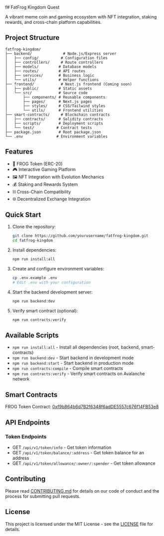 f# FatFrog Kingdom Quest

A vibrant meme coin and gaming ecosystem with NFT integration, staking rewards, and cross-chain platform capabilities.

## Project Structure

```
fatfrog-kingdom/
├── backend/              # Node.js/Express server
│   ├── config/          # Configuration files
│   ├── controllers/     # Route controllers
│   ├── models/         # Database models
│   ├── routes/         # API routes
│   ├── services/       # Business logic
│   └── utils/          # Helper functions
├── frontend/            # Next.js frontend (Coming soon)
│   ├── public/         # Static assets
│   └── src/            # Source code
│       ├── components/ # Reusable components
│       ├── pages/      # Next.js pages
│       ├── styles/     # CSS/Tailwind styles
│       └── utils/      # Frontend utilities
├── smart-contracts/     # Blockchain contracts
│   ├── contracts/      # Solidity contracts
│   ├── scripts/        # Deployment scripts
│   └── test/          # Contract tests
├── package.json        # Root package.json
└── .env               # Environment variables
```

## Features

- 🐸 FROG Token (ERC-20)
- 🎮 Interactive Gaming Platform
- 🖼️ NFT Integration with Evolution Mechanics
- 💰 Staking and Rewards System
- ⛓️ Cross-Chain Compatibility
- 🌐 Decentralized Exchange Integration

## Quick Start

1. Clone the repository:
   ```bash
   git clone https://github.com/yourusername/fatfrog-kingdom.git
   cd fatfrog-kingdom
   ```

2. Install dependencies:
   ```bash
   npm run install:all
   ```

3. Create and configure environment variables:
   ```bash
   cp .env.example .env
   # Edit .env with your configuration
   ```

4. Start the backend development server:
   ```bash
   npm run backend:dev
   ```

5. Verify smart contract (optional):
   ```bash
   npm run contracts:verify
   ```

## Available Scripts

- `npm run install:all` - Install all dependencies (root, backend, smart-contracts)
- `npm run backend:dev` - Start backend in development mode
- `npm run backend:start` - Start backend in production mode
- `npm run contracts:compile` - Compile smart contracts
- `npm run contracts:verify` - Verify smart contracts on Avalanche network

## Smart Contracts

FROG Token Contract: [0xf9b864b6d7B2f6348f6adDE5557c676f14FB53e8](https://snowtrace.io/token/0xf9b864b6d7B2f6348f6adDE5557c676f14FB53e8)

## API Endpoints

### Token Endpoints

- GET `/api/v1/token/info` - Get token information
- GET `/api/v1/token/balance/:address` - Get token balance for an address
- GET `/api/v1/token/allowance/:owner/:spender` - Get token allowance

## Contributing

Please read [CONTRIBUTING.md](CONTRIBUTING.md) for details on our code of conduct and the process for submitting pull requests.

## License

This project is licensed under the MIT License - see the [LICENSE](LICENSE) file for details.
